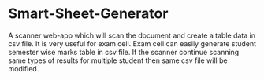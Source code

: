 # Smart-Sheet-Generator
A scanner web-app which will scan the document and create a table data in csv file. It is very useful for exam cell. Exam cell can easily generate student semester wise marks table in csv file. If the scanner continue scanning same types of results for multiple student then same csv file will be modified.

